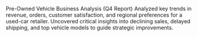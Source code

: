 Pre-Owned Vehicle Business Analysis (Q4 Report)
Analyzed key trends in revenue, orders, customer satisfaction, and regional preferences for a used-car retailer.
Uncovered critical insights into declining sales, delayed shipping, and top vehicle models to guide strategic improvements.
